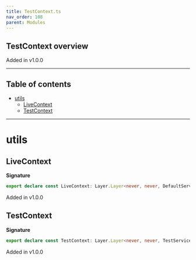 ```yaml
---
title: TestContext.ts
nav_order: 108
parent: Modules
---
```


## TestContext overview

Added in v1.0.0

---

<h2 class="text-delta">Table of contents</h2>

- [utils](#utils)
  - [LiveContext](#livecontext)
  - [TestContext](#testcontext)

---

# utils

## LiveContext

**Signature**

```ts
export declare const LiveContext: Layer.Layer<never, never, DefaultServices.DefaultServices>
```

Added in v1.0.0

## TestContext

**Signature**

```ts
export declare const TestContext: Layer.Layer<never, never, TestServices.TestServices>
```

Added in v1.0.0
